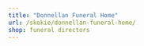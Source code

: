 ```yaml
---
title: "Donnellan Funeral Home"
url: /skokie/donnellan-funeral-home/
shop: funeral directors
---
```

